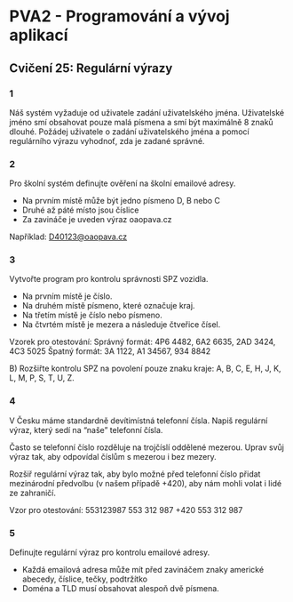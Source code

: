 # PVA2 - Programování a vývoj aplikací
## Cvičení 25: Regulární výrazy

### 1
Náš systém vyžaduje od uživatele zadání uživatelského jména. Uživatelské jméno smí obsahovat pouze malá písmena a smí být maximálně 8 znaků dlouhé. Požádej uživatele o zadání uživatelského jména a pomocí regulárního výrazu vyhodnoť, zda je zadané správné.

### 2
Pro školní systém definujte ověření na školní emailové adresy.
* Na prvním místě může být jedno písmeno D, B nebo C
* Druhé až páté místo jsou číslice
* Za zavináče je uveden výraz oaopava.cz

Například: D40123@oaopava.cz	


### 3
Vytvořte program pro kontrolu správnosti SPZ vozidla.

* Na prvním místě je číslo.
* Na druhém místě písmeno, které označuje kraj.
* Na třetím místě je číslo nebo písmeno.
* Na čtvrtém místě je mezera a následuje čtveřice čísel.

Vzorek pro otestování:
Správný formát: 4P6 4482, 6A2 6635, 2AD 3424, 4C3 5025
Špatný formát: 3A 1122, A1 34567, 934 8842

B) Rozšiřte kontrolu SPZ na povolení pouze znaku kraje: A, B, C, E, H, J, K, L, M, P, S, T, U, Z.


### 4
V Česku máme standardně devítimístná telefonní čísla. Napiš regulární výraz, který sedí na “naše” telefonní čísla.

Často se telefonní číslo rozděluje na trojčíslí oddělené mezerou. Uprav svůj výraz tak, aby odpovídal číslům s mezerou i bez mezery.

Rozšiř regulární výraz tak, aby bylo možné před telefonní číslo přidat mezinárodní předvolbu (v našem případě +420), aby nám mohli volat i lidé ze zahraničí. 

Vzor pro otestování:
553123987
553 312 987
+420 553 312 987



### 5
Definujte regulární výraz pro kontrolu emailové adresy.

* Každá emailová adresa může mít před zavináčem znaky americké abecedy, číslice, tečky, podtržítko
* Doména a TLD musí obsahovat alespoň dvě písmena.
